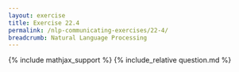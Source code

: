 ```yaml
---
layout: exercise
title: Exercise 22.4
permalink: /nlp-communicating-exercises/22-4/
breadcrumb: Natural Language Processing
---
```


{% include mathjax_support %}
{% include_relative question.md %}
